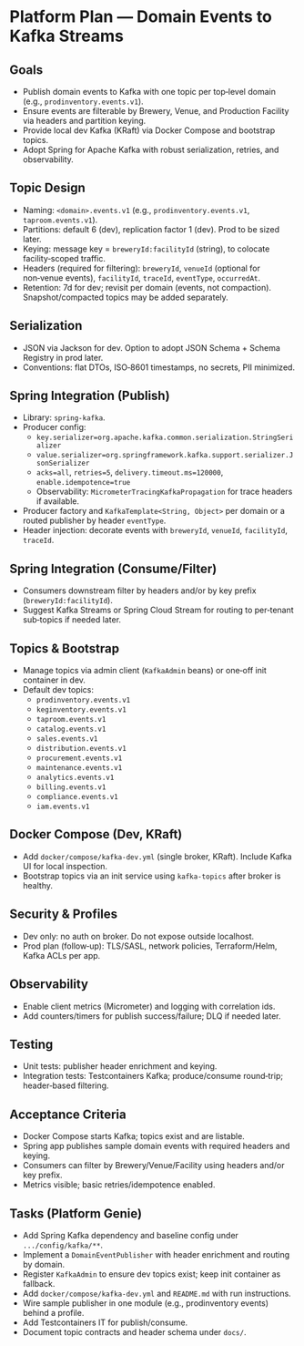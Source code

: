 # Platform Plan — Domain Events to Kafka Streams

## Goals
- Publish domain events to Kafka with one topic per top‑level domain (e.g., `prodinventory.events.v1`).
- Ensure events are filterable by Brewery, Venue, and Production Facility via headers and partition keying.
- Provide local dev Kafka (KRaft) via Docker Compose and bootstrap topics.
- Adopt Spring for Apache Kafka with robust serialization, retries, and observability.

## Topic Design
- Naming: `<domain>.events.v1` (e.g., `prodinventory.events.v1`, `taproom.events.v1`).
- Partitions: default 6 (dev), replication factor 1 (dev). Prod to be sized later.
- Keying: message key = `breweryId:facilityId` (string), to colocate facility‑scoped traffic.
- Headers (required for filtering): `breweryId`, `venueId` (optional for non‑venue events), `facilityId`, `traceId`, `eventType`, `occurredAt`.
- Retention: 7d for dev; revisit per domain (events, not compaction). Snapshot/compacted topics may be added separately.

## Serialization
- JSON via Jackson for dev. Option to adopt JSON Schema + Schema Registry in prod later.
- Conventions: flat DTOs, ISO‑8601 timestamps, no secrets, PII minimized.

## Spring Integration (Publish)
- Library: `spring-kafka`.
- Producer config:
  - `key.serializer=org.apache.kafka.common.serialization.StringSerializer`
  - `value.serializer=org.springframework.kafka.support.serializer.JsonSerializer`
  - `acks=all`, `retries=5`, `delivery.timeout.ms=120000`, `enable.idempotence=true`
  - Observability: `MicrometerTracingKafkaPropagation` for trace headers if available.
- Producer factory and `KafkaTemplate<String, Object>` per domain or a routed publisher by header `eventType`.
- Header injection: decorate events with `breweryId`, `venueId`, `facilityId`, `traceId`.

## Spring Integration (Consume/Filter)
- Consumers downstream filter by headers and/or by key prefix (`breweryId:facilityId`).
- Suggest Kafka Streams or Spring Cloud Stream for routing to per‑tenant sub‑topics if needed later.

## Topics & Bootstrap
- Manage topics via admin client (`KafkaAdmin` beans) or one‑off init container in dev.
- Default dev topics:
  - `prodinventory.events.v1`
  - `keginventory.events.v1`
  - `taproom.events.v1`
  - `catalog.events.v1`
  - `sales.events.v1`
  - `distribution.events.v1`
  - `procurement.events.v1`
  - `maintenance.events.v1`
  - `analytics.events.v1`
  - `billing.events.v1`
  - `compliance.events.v1`
  - `iam.events.v1`

## Docker Compose (Dev, KRaft)
- Add `docker/compose/kafka-dev.yml` (single broker, KRaft). Include Kafka UI for local inspection.
- Bootstrap topics via an init service using `kafka-topics` after broker is healthy.

## Security & Profiles
- Dev only: no auth on broker. Do not expose outside localhost.
- Prod plan (follow‑up): TLS/SASL, network policies, Terraform/Helm, Kafka ACLs per app.

## Observability
- Enable client metrics (Micrometer) and logging with correlation ids.
- Add counters/timers for publish success/failure; DLQ if needed later.

## Testing
- Unit tests: publisher header enrichment and keying.
- Integration tests: Testcontainers Kafka; produce/consume round‑trip; header‑based filtering.

## Acceptance Criteria
- Docker Compose starts Kafka; topics exist and are listable.
- Spring app publishes sample domain events with required headers and keying.
- Consumers can filter by Brewery/Venue/Facility using headers and/or key prefix.
- Metrics visible; basic retries/idempotence enabled.

## Tasks (Platform Genie)
- Add Spring Kafka dependency and baseline config under `.../config/kafka/**`.
- Implement a `DomainEventPublisher` with header enrichment and routing by domain.
- Register `KafkaAdmin` to ensure dev topics exist; keep init container as fallback.
- Add `docker/compose/kafka-dev.yml` and `README.md` with run instructions.
- Wire sample publisher in one module (e.g., prodinventory events) behind a profile.
- Add Testcontainers IT for publish/consume.
- Document topic contracts and header schema under `docs/`.

